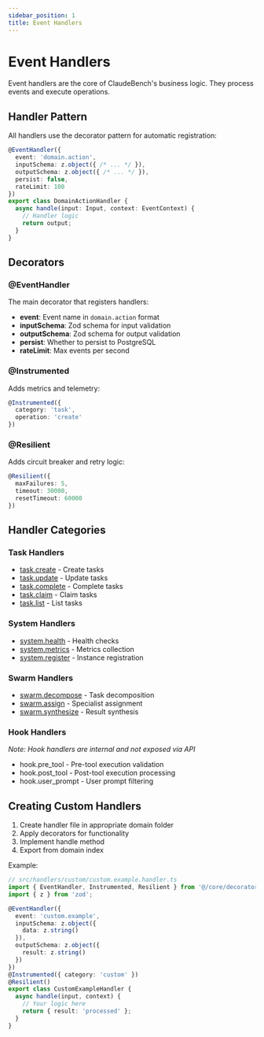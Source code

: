 ```yaml
---
sidebar_position: 1
title: Event Handlers
---
```


# Event Handlers

Event handlers are the core of ClaudeBench's business logic. They process events and execute operations.

## Handler Pattern

All handlers use the decorator pattern for automatic registration:

```typescript
@EventHandler({
  event: 'domain.action',
  inputSchema: z.object({ /* ... */ }),
  outputSchema: z.object({ /* ... */ }),
  persist: false,
  rateLimit: 100
})
export class DomainActionHandler {
  async handle(input: Input, context: EventContext) {
    // Handler logic
    return output;
  }
}
```

## Decorators

### @EventHandler

The main decorator that registers handlers:

- **event**: Event name in `domain.action` format
- **inputSchema**: Zod schema for input validation
- **outputSchema**: Zod schema for output validation  
- **persist**: Whether to persist to PostgreSQL
- **rateLimit**: Max events per second

### @Instrumented

Adds metrics and telemetry:

```typescript
@Instrumented({ 
  category: 'task',
  operation: 'create'
})
```

### @Resilient

Adds circuit breaker and retry logic:

```typescript
@Resilient({
  maxFailures: 5,
  timeout: 30000,
  resetTimeout: 60000
})
```

## Handler Categories

### Task Handlers
- [task.create](../api/task/create) - Create tasks
- [task.update](../api/task/update) - Update tasks
- [task.complete](../api/task/complete) - Complete tasks
- [task.claim](../api/task/claim) - Claim tasks
- [task.list](../api/task/list) - List tasks

### System Handlers
- [system.health](../api/system/health) - Health checks
- [system.metrics](../api/system/metrics) - Metrics collection
- [system.register](../api/system/register) - Instance registration

### Swarm Handlers  
- [swarm.decompose](../api/swarm/decompose) - Task decomposition
- [swarm.assign](../api/swarm/assign) - Specialist assignment
- [swarm.synthesize](../api/swarm/synthesize) - Result synthesis

### Hook Handlers
*Note: Hook handlers are internal and not exposed via API*
- hook.pre_tool - Pre-tool execution validation
- hook.post_tool - Post-tool execution processing
- hook.user_prompt - User prompt filtering

## Creating Custom Handlers

1. Create handler file in appropriate domain folder
2. Apply decorators for functionality
3. Implement handle method
4. Export from domain index

Example:

```typescript
// src/handlers/custom/custom.example.handler.ts
import { EventHandler, Instrumented, Resilient } from '@/core/decorator';
import { z } from 'zod';

@EventHandler({
  event: 'custom.example',
  inputSchema: z.object({
    data: z.string()
  }),
  outputSchema: z.object({
    result: z.string()
  })
})
@Instrumented({ category: 'custom' })
@Resilient()
export class CustomExampleHandler {
  async handle(input, context) {
    // Your logic here
    return { result: 'processed' };
  }
}
```